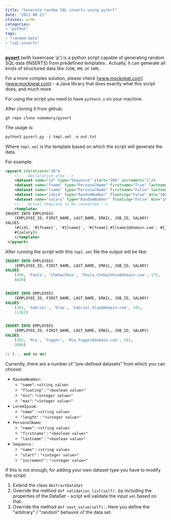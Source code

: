 ```yaml
---
title: "Generate random SQL inserts using pysert"
date: "2011-08-21"
classes: wide
categories: 
- "python"
tags:
- "random-data"
- "sql-inserts"
---
```


**[pysert](https://github.com/nomemory/pysert)** (with lowercase 'p') is a python script capable of generating random SQL data (INSERTS) from predefined templates . Actually, it can generate all kinds of structured data like `JSON`, `XML` or `YAML`.

For a more complex solution, please check [www.mockneat.com](www.mockneat.com) - a Java library that does exactly what this script does, and much more.

For using the script you need to have `python3.x` on your machine.

After cloning it from github:

```shell
gh repo clone nomemory/pysert
```

The usage is:


```python
python3 pysert.py -i tmpl.xml -o out.txt
```

Where `tmpl.xml` is the template based on which the script will generate the data.

For example:

```xml
<pysert iterations="20">
	<!--  Declarative area -->
	<dataset name="id" type="Sequence" start="300" increment="1"/>
	<dataset name="fname" type="PersonalName" firstname="True" lastname="False"/>
	<dataset name="lname" type="PersonalName" firstname="False" lastname="True"/>
	<dataset name="jobid" type="RandomNumber" floating="False" min="100" max="200"/>
	<dataset name="salary" type="RandomNumber" floating="False" min="1000" max="15000"/>
	<!--  Actual template to be converted -->
	<template>
INSERT INTO EMPLOYEES
	(EMPLOYEE_ID, FIRST_NAME, LAST_NAME, EMAIL, JOB_ID, SALARY)
VALUES
	(#{id}, '#{fname}', '#{lname}', '#{fname}_#{lname}@domain.com', #{jobid},
	#{salary})
	</template>
 </pysert>
```

After running the script with this `tmpl.xml` file the output will be like:

```sql
INSERT INTO EMPLOYEES
	(EMPLOYEE_ID, FIRST_NAME, LAST_NAME, EMAIL, JOB_ID, SALARY)
VALUES
	(300, 'Paula', 'Chehachkov', 'Paula_Chehachkov@domain.com', 175,
	8439)


INSERT INTO EMPLOYEES
	(EMPLOYEE_ID, FIRST_NAME, LAST_NAME, EMAIL, JOB_ID, SALARY)
VALUES
	(301, 'Gabriel', 'Vlas', 'Gabriel_Vlas@domain.com', 183,
	11362)


INSERT INTO EMPLOYEES
	(EMPLOYEE_ID, FIRST_NAME, LAST_NAME, EMAIL, JOB_ID, SALARY)
VALUES
	(302, 'Mia', 'Fugger', 'Mia_Fugger@domain.com', 181,
	2080)

// (... and so on)  
```

Currently, there are a number of "pre-defined datasets" from which you can choose:

* `RandomNumber`:
    - `"name"`: `<string value>`
    - `"floating"` : `"<boolean value>"`
    - `"min"`: `"<integer value>"`
    - `"max"`: `"<integer value>"`
* `LoremIpsum`:
    - `"name"` : `<string value>`
    - `"length"` : `"<integer value>"`
* `PersonalName`:
    - `"name"` : `<string value>`
    - `"firstname"` : `"<boolean value>"`
    - `"lastname"` : `"<boolean value>"`
* `Sequence` :
    - `"name"` : `<string value>`
    - `"start"` : `"<integer value>"`
    - `"increment"` : `"<integer value>"`
  
If this is not enough, for adding your own dataset type you have to modify the script:

1. Extend the class `AbstractDataSet`
2. Override the method `def validation_list(self):` by including the properties of the DataSet - script will validate the input `xml` based on that.
3. Override the method `def next_value(self):`. Here you define the "arbitrary" / "random" behavior of the data set.

